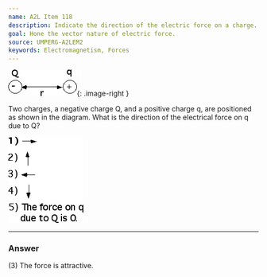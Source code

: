 ```yaml
---
name: A2L Item 118
description: Indicate the direction of the electric force on a charge.
goal: Hone the vector nature of electric force.
source: UMPERG-A2LEM2
keywords: Electromagnetism, Forces
---
```


![Item118_fig1.gif](../images/Item118_fig1.gif){: .image-right } 

Two charges, a negative charge Q, and a positive charge q, are
positioned as shown in the diagram.  What is the direction of the
electrical force on q due to Q?

![Item118_fig2.gif](../images/Item118_fig2.gif)

<hr/>

### Answer

(3) The force is attractive.
